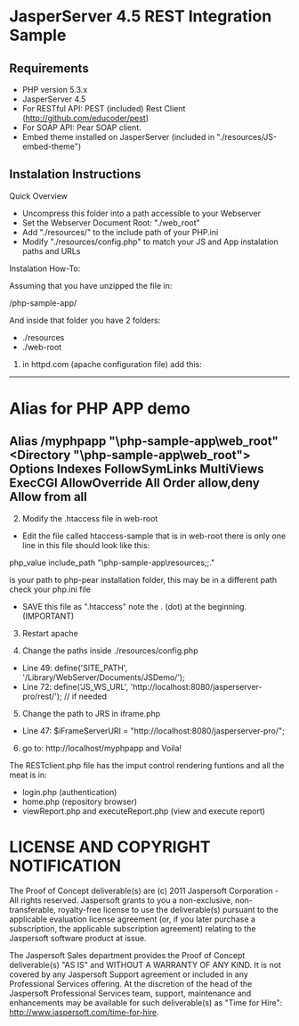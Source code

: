 JasperServer 4.5 REST Integration Sample
========================================

Requirements
------------

* PHP version 5.3.x
* JasperServer 4.5
* For RESTful API: PEST (included) Rest Client (http://github.com/educoder/pest)
* For SOAP API:  Pear SOAP client. 
* Embed theme installed on JasperServer (included in "./resources/JS-embed-theme")

Instalation Instructions
------------------------

Quick Overview
* Uncompress this folder into a path accessible to your Webserver
* Set the Webserver Document Root: "./web_root"
* Add "./resources/" to the include path of your PHP.ini
* Modify "./resources/config.php" to match your JS and App instalation paths and URLs

Instalation How-To:

Assuming that you have unzipped the file in:

<myfolder>/php-sample-app/

And inside that folder you have 2 folders:
- ./resources
- ./web-root

1) in httpd.com (apache configuration file) add this:
---
# Alias for PHP APP demo
Alias /myphpapp "<myfolder>\php-sample-app\web_root\"
<Directory "<myfolder>\php-sample-app\web_root\">
    Options Indexes  FollowSymLinks MultiViews ExecCGI
    AllowOverride All
    Order allow,deny
    Allow from all
</Directory>
---

2) Modify the .htaccess file in web-root
- Edit the file called htaccess-sample that is in web-root there is only one line in this file should look like this:

php_value include_path "<myfolder>\php-sample-app\resources;<myPEARinstallfolder>;."

<myPEARinstallfolder> is your path to php-pear installation folder, this may be in a different path check your php.ini file

- SAVE this file as ".htaccess" note the . (dot) at the beginning. (IMPORTANT)

3) Restart apache

4) Change the paths inside ./resources/config.php
- Line 49: define('SITE_PATH', '/Library/WebServer/Documents/JSDemo/');
- Line 72: define('JS_WS_URL', 'http://localhost:8080/jasperserver-pro/rest/');  // if needed

5) Change the path to JRS in  iframe.php
- Line 47: $iFrameServerURI = "http://localhost:8080/jasperserver-pro/";

6) go to: http://localhost/myphpapp and Voila!

The RESTclient.php file has the imput control rendering funtions and  all the meat is in:
- login.php (authentication)
- home.php (repository browser)
- viewReport.php and executeReport.php (view and execute report)


LICENSE AND COPYRIGHT NOTIFICATION
==================================

The Proof of Concept deliverable(s) are (c) 2011 Jaspersoft Corporation - All rights reserved. 
Jaspersoft grants to you a non-exclusive, non-transferable, royalty-free license to use the deliverable(s) pursuant to 
the applicable evaluation license agreement (or, if you later purchase a subscription, the applicable subscription 
agreement) relating to the Jaspersoft software product at issue. 

The Jaspersoft Sales department provides the Proof of Concept deliverable(s) "AS IS" and WITHOUT A WARRANTY OF ANY KIND. 
It is not covered by any Jaspersoft Support agreement or included in any Professional Services offering. 
At the discretion of the head of the Jaspersoft Professional Services team, support, maintenance and enhancements may be 
available for such deliverable(s) as "Time for Hire": http://www.jaspersoft.com/time-for-hire.


